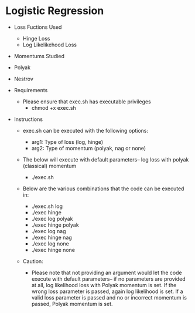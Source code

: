 # Logistic Regression

- Loss Fuctions Used
  - Hinge Loss
  - Log Likelikehood Loss

- Momentums Studied
 - Polyak
 - Nestrov

- Requirements
  - Please ensure that exec.sh has executable privileges
    - chmod +x exec.sh
    
- Instructions
   - exec.sh can be executed with the following options:
      - arg1: Type of loss (log, hinge)
      - arg2: Type of momentum (polyak, nag or none)
  - The below will execute with default parameters– log loss with polyak (classical) momentum
      - ./exec.sh

  - Below are the various combinations that the code can be executed in:
    - ./exec.sh log
    - ./exec hinge
    - ./exec log polyak
    - ./exec hinge polyak
    - ./exec log nag
    - ./exec hinge nag
    - ./exec log none
    - ./exec hinge none
  
  - Caution:
    - Please note that not providing an argument would let the code execute with default parameters– if no parameters are provided at all,
    log likelihood loss with Polyak momentum is set. If the wrong loss parameter is passed, again log likelihood is set. If a valid loss parameter is passed and no or incorrect momentum is passed, Polyak momentum is set.
